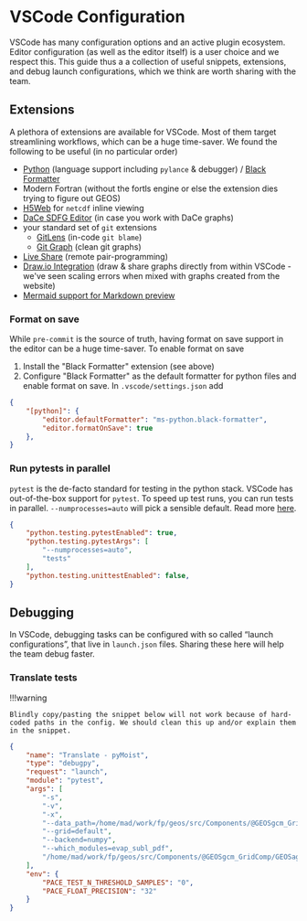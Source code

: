 # VSCode Configuration

VSCode has many configuration options and an active plugin ecosystem. Editor configuration (as well as the editor itself) is a user choice and we respect this. This guide thus a a collection of useful snippets, extensions, and debug launch configurations, which we think are worth sharing with the team.

## Extensions

A plethora of extensions are available for VSCode. Most of them target streamlining workflows, which can be a huge time-saver. We found the following to be useful (in no particular order)

- [Python](https://marketplace.visualstudio.com/items?itemName=ms-python.python) (language support including `pylance` & debugger) / [Black Formatter](https://marketplace.visualstudio.com/items?itemName=ms-python.black-formatter)
- Modern Fortran (without the fortls engine or else the extension dies trying to figure out GEOS)
- [H5Web](https://marketplace.visualstudio.com/items?itemName=h5web.vscode-h5web) for `netcdf` inline viewing
- [DaCe SDFG Editor](https://marketplace.visualstudio.com/items?itemName=phschaad.sdfv) (in case you work with DaCe graphs)
- your standard set of `git` extensions
  - [GitLens](https://marketplace.visualstudio.com/items?itemName=eamodio.gitlens) (in-code `git blame`)
  - [Git Graph](https://marketplace.visualstudio.com/items?itemName=mhutchie.git-graph) (clean git graphs)
- [Live Share](https://marketplace.visualstudio.com/items?itemName=MS-vsliveshare.vsliveshare) (remote pair-programming)
- [Draw.io Integration](https://marketplace.visualstudio.com/items?itemName=hediet.vscode-drawio) (draw & share graphs directly from within VSCode - we've seen scaling errors when mixed with graphs created from the website)
- [Mermaid support for Markdown preview](https://marketplace.visualstudio.com/items?itemName=bierner.markdown-mermaid)

### Format on save

While `pre-commit` is the source of truth, having format on save support in the editor can be a huge time-saver. To enable format on save

1. Install the "Black Formatter" extension (see above)
2. Configure "Black Formatter" as the default formatter for python files and enable format on save. In `.vscode/settings.json` add
```json
{
    "[python]": {
        "editor.defaultFormatter": "ms-python.black-formatter",
        "editor.formatOnSave": true
    },
}
```

### Run pytests in parallel

`pytest` is the de-facto standard for testing in the python stack. VSCode has out-of-the-box support for `pytest`. To speed up test runs, you can run tests in parallel. `--numprocesses=auto` will pick a sensible default. Read more [here](https://pytest-xdist.readthedocs.io/en/stable/distribution.html).

```json
{
    "python.testing.pytestEnabled": true,
    "python.testing.pytestArgs": [
        "--numprocesses=auto",
        "tests"
    ],
    "python.testing.unittestEnabled": false,
}
```

## Debugging

In VSCode, debugging tasks can be configured with so called “launch configurations”, that live in `launch.json` files. Sharing these here will help the team debug faster.

### Translate tests

!!!warning

    Blindly copy/pasting the snippet below will not work because of hard-coded paths in the config. We should clean this up and/or explain them in the snippet.

```json
{
    "name": "Translate - pyMoist",
    "type": "debugpy",
    "request": "launch",
    "module": "pytest",
    "args": [
        "-s",
        "-v",
        "-x",
        "--data_path=/home/mad/work/fp/geos/src/Components/@GEOSgcm_GridComp/GEOSagcm_GridComp/GEOSphysics_GridComp/GEOSmoist_GridComp/pyMoist/test_data/geos_11.5.2/moist",
        "--grid=default",
        "--backend=numpy",
        "--which_modules=evap_subl_pdf",
        "/home/mad/work/fp/geos/src/Components/@GEOSgcm_GridComp/GEOSagcm_GridComp/GEOSphysics_GridComp/GEOSmoist_GridComp/pyMoist/tests"
    ],
    "env": {
        "PACE_TEST_N_THRESHOLD_SAMPLES": "0",
        "PACE_FLOAT_PRECISION": "32"
    }
}
```
